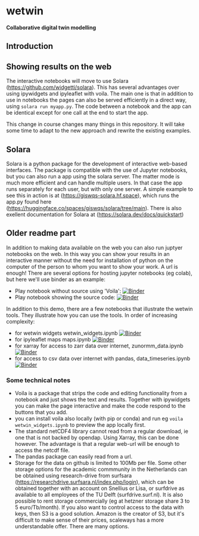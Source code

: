 # wetwin
__Collaborative digital twin modelling__

## Introduction

## Showing results on the web

The interactive notebooks will move to use Solara (https://github.com/widgetti/solara). This has several advantages over using ipywidgets and ipyleaflet with voila. The main one is that in addition to use in notebooks the pages can also be served efficiently in a direct way, using `solara run myapp.py`. The code between a notebook and the app can be identical except for one call at the end to start the app.

This change in course changes many things in this repository. It will take some time to adapt to the new approach and rewrite the existing examples.

## Solara

Solara is a python package for the development of interactive web-based interfaces. The package is compatible with the use of Jupyter notebooks, but you can also run a app using the solara server. The matter mode is much more efficient and can handle multiple users. In that case the app runs separately for each user, but with only one server. A simple example to see this in action is at (https://giswqs-solara.hf.space), which runs the app.py found here (https://huggingface.co/spaces/giswqs/solara/tree/main). There is also exellent documentation for Solara at (https://solara.dev/docs/quickstart)

## Older readme part

In addition to making data available on the web you can also run juptyer notebooks on the web. In this way you can show your results in an interactive manner without the need for installation of python on the computer of the person to whom you want to show your work. A url is enough! There are several options for hosting jupyter notebooks (eg colab), but here we'll use binder as an example: 

- Play notebook without source using 'Voila':
[![Binder](https://mybinder.org/badge_logo.svg)](https://mybinder.org/v2/gh/robot144/wetwin/HEAD?labpath=wetwin_dcsm_maps.ipynb) 
- Play notebook showing the source code: [![Binder](https://mybinder.org/badge_logo.svg)](https://mybinder.org/v2/gh/robot144/wetwin/HEAD?urlpath=voila%2Frender%2Fwetwin_dcsm_maps.ipynb)

In addition to this demo, there are a few notebooks that illustrate the wetwin tools. They illustrate how you can use the tools. In order of increasing complexity:

- for wetwin widgets wetwin_widgets.ipynb [![Binder](https://mybinder.org/badge_logo.svg)](https://mybinder.org/v2/gh/robot144/wetwin/HEAD?labpath=wetwin_widgets.ipynb)
- for ipyleaflet maps maps.ipynb [![Binder](https://mybinder.org/badge_logo.svg)](https://mybinder.org/v2/gh/robot144/wetwin/HEAD?labpath=maps.ipynb)
- for xarray for access to zarr data over internet, zunormm_data.ipynb [![Binder](https://mybinder.org/badge_logo.svg)](https://mybinder.org/v2/gh/robot144/wetwin/HEAD?labpath=zunormm_data.ipynb)
- for access to csv data over internet with pandas, data_timeseries.ipynb [![Binder](https://mybinder.org/badge_logo.svg)](https://mybinder.org/v2/gh/robot144/wetwin/HEAD?labpath=data_timeseries.ipynb)


### Some technical notes

- Voila is a package that strips the code and editing functionality from a notebook and just shows the text and results. Together with ipywidgets you can make the page interactive and make the code respond to the buttons that you add.
- you can install voila also locally (with pip or conda) and run eg `voila wetwin_widgets.ipynb` to preview the app locally first.
- The standard netCDF4 library cannot read from a regular download, ie one that is not backed by opendap. Using Xarray, this can be done however. The advantage is that a regular web-url will be enough to access the netcdf file. 
- The pandas package can easily read from a url.
- Storage for the data on github is limited to 100Mb per file. Some other storage options for the academic commmunity in the Netherlands can be obtained  using research-drive from surfsara (https://researchdrive.surfsara.nl/index.php/login), which can be obtained together with an account on Snellius or Lisa, or surfdrive as available to all employees of the TU Delft (surfdrive.surf.nl). It is also possible to rent storage commercially (eg at hetzner storage share 3 to 5 euro/Tb/month). If you also want to control access to the data with keys, then S3 is a good solution. Amazon is the creator of S3, but it's difficult to make sense of their prices, scaleways has a more understandable offer. There are many options.


